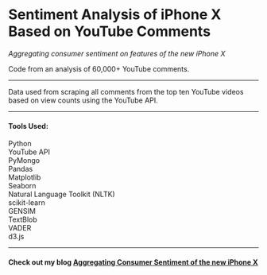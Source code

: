 # Sentiment Analysis of iPhone X Based on YouTube Comments
*Aggregating consumer sentiment on features of the new iPhone X*

Code from an analysis of 60,000+ YouTube comments. 

***
Data used from scraping all comments from the top ten YouTube videos based on view counts using the YouTube API.

***
#### Tools Used:  
Python  
YouTube API  
PyMongo  
Pandas  
Matplotlib  
Seaborn  
Natural Language Toolkit (NLTK)  
scikit-learn  
GENSIM  
TextBlob  
VADER  
d3.js  

***

#### Check out my blog [Aggregating Consumer Sentiment of the new iPhone X](https://kennythedatascientist.weebly.com/)
